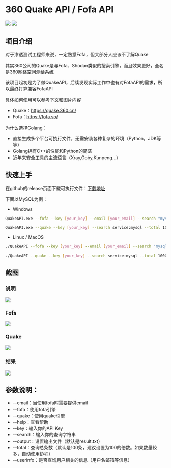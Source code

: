 # 360 Quake API / Fofa API

![](https://img.shields.io/badge/Version-0.1-blue.svg)
![](https://img.shields.io/badge/Golang-1.15-blue.svg)

## 项目介绍

对于渗透测试工程师来说，一定熟悉Fofa，但大部分人应该不了解Quake

其实360公司的Quake是与Fofa、Shodan类似的搜索引擎，而且效果更好，全名是360网络空间测绘系统

该项目起初是为了做QuakeAPI，后续发现实际工作中也有对FofaAPI的需求，所以最终打算兼容FofaAPI

具体如何使用可以参考下文和图片内容

- Quake：https://quake.360.cn/
- Fofa：https://fofa.so/

为什么选择Golang：

- 直接生成多个平台可执行文件，无需安装各种复杂的环境（Python，JDK等等）
- Golang拥有C++的性能和Python的简洁
- 近年来安全工具的主流语言（Xray,Goby,Kunpeng...）

## 快速上手

在github的release页面下载可执行文件：[下载地址](https://github.com/EmYiQing/QuakeAPI/releases)

下面以MySQL为例：

- Windows

```bash
QuakeAPI.exe --fofa --key [your_key] --email [your_email] --search "mysql" --total 1000 --output result.txt
```

```bash
QuakeAPI.exe --quake --key [your_key] --search service:mysql --total 1000 --output result.txt
```

- Linux / MacOS

```bash
./QuakeAPI --fofa --key [your_key] --email [your_email] --search "mysql" --total 1000 --output result.txt
```

```bash
./QuakeAPI --quake --key [your_key] --search service:mysql --total 1000 --output result.txt
```

## 截图

### 说明
![](https://xuyiqing-1257927651.cos.ap-beijing.myqcloud.com/quake/quake-0.png)

### Fofa
![](https://xuyiqing-1257927651.cos.ap-beijing.myqcloud.com/quake/fofa-1.png)

### Quake
![](https://xuyiqing-1257927651.cos.ap-beijing.myqcloud.com/quake/quake-1.png)

### 结果
![](https://xuyiqing-1257927651.cos.ap-beijing.myqcloud.com/quake/result.png)

## 参数说明：
- --email：当使用fofa时需要提供email
- --fofa：使用fofa引擎
- --quake：使用quake引擎
- --help：查看帮助
- --key：输入你的API Key
- --search：输入你的查询字符串
- --output：设置输出文件（默认是result.txt）
- --total：查询总条数（默认是100条，建议设置为100的倍数。如果数量较多，自动使用协程）
- --userinfo：是否查询用户相关的信息（用户名邮箱等信息）